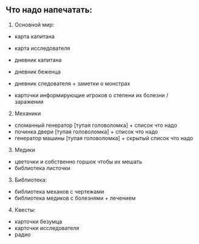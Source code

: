 ## Что надо напечатать:

1. Основной мир:
- карта капитана
- карта исследователя

- дневник капитана
- дневник беженца
- дневник следователя + заметки о монстрах

- карточки информирующие игроков о степени их болезни / заражении

2. Механики
- сломанный генератор [тупая головоломка] + список что надо
- починка двери [тупая головоломка] + список что надо
- генератор машины [тупая головоломка] + скрытый список что надо

3. Медики
- цветочки и собственно горшок чтобы их мешать
- библиотека листочки

3. Библиотека:
- библиотека механов с чертежами
- библиотека медиков с болезнями + лечением

4. Квесты:
- карточки безумца
- карточки исследователя
- радио